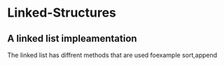 # Linked-Structures
## A linked list impleamentation
The linked list has diffrent methods that are used foexample sort,append
